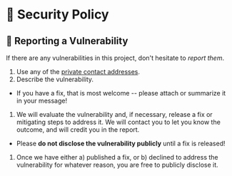 # 🛂 Security Policy

## 🧾 Reporting a Vulnerability

If there are any vulnerabilities in this project, don't hesitate to _report them_.

1. Use any of the [private contact addresses](mailto:report-vulnerability@{{domain}}).
2. Describe the vulnerability.

- If you have a fix, that is most welcome -- please attach or summarize it in your
  message!

1. We will evaluate the vulnerability and, if necessary, release a fix or mitigating
   steps to address it. We will contact you to let you know the outcome, and will
   credit you in the report.

- Please **do not disclose the vulnerability publicly** until a fix is released!

1. Once we have either a) published a fix, or b) declined to address the vulnerability
   for whatever reason, you are free to publicly disclose it.
